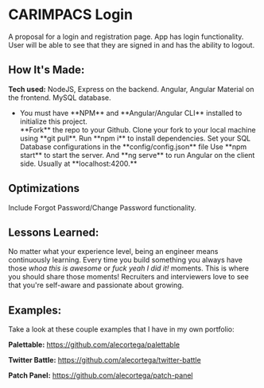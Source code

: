 # CARIMPACS Login
A proposal for a login and registration page. App has login functionality. User will be able to see that they are signed in and has the ability to logout. 


## How It's Made:

**Tech used:** NodeJS, Express on the backend. Angular, Angular Material on the frontend. MySQL database.
<ul>
<li>You must have **NPM** and **Angular/Angular CLI** installed to initialize this project.</li>
**Fork** the repo to your Github.
Clone your fork to your local machine using **git pull**.
Run **npm i** to install dependencies.
Set your SQL Database configurations in the **config/config.json** file
Use **npm start** to start the server.
And **ng serve** to run Angular on the client side. Usually at **localhost:4200.**
</ul>





## Optimizations
Include Forgot Password/Change Password functionality. 


## Lessons Learned:

No matter what your experience level, being an engineer means continuously learning. Every time you build something you always have those *whoa this is awesome* or *fuck yeah I did it!* moments. This is where you should share those moments! Recruiters and interviewers love to see that you're self-aware and passionate about growing.

## Examples:
Take a look at these couple examples that I have in my own portfolio:

**Palettable:** https://github.com/alecortega/palettable

**Twitter Battle:** https://github.com/alecortega/twitter-battle

**Patch Panel:** https://github.com/alecortega/patch-panel



